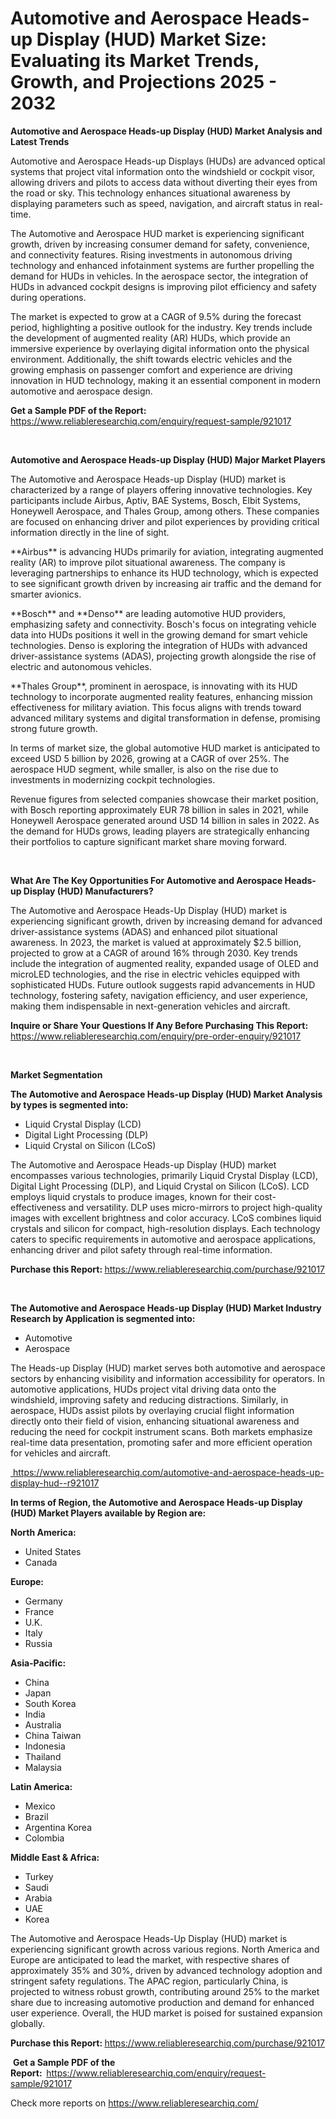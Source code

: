 <p><h1>Automotive and Aerospace Heads-up Display (HUD) Market Size: Evaluating its Market Trends, Growth, and Projections 2025 - 2032</h1></p><p><strong>Automotive and Aerospace Heads-up Display (HUD) Market Analysis and Latest Trends</strong></p>
<p><p>Automotive and Aerospace Heads-up Displays (HUDs) are advanced optical systems that project vital information onto the windshield or cockpit visor, allowing drivers and pilots to access data without diverting their eyes from the road or sky. This technology enhances situational awareness by displaying parameters such as speed, navigation, and aircraft status in real-time.</p><p>The Automotive and Aerospace HUD market is experiencing significant growth, driven by increasing consumer demand for safety, convenience, and connectivity features. Rising investments in autonomous driving technology and enhanced infotainment systems are further propelling the demand for HUDs in vehicles. In the aerospace sector, the integration of HUDs in advanced cockpit designs is improving pilot efficiency and safety during operations.</p><p>The market is expected to grow at a CAGR of 9.5% during the forecast period, highlighting a positive outlook for the industry. Key trends include the development of augmented reality (AR) HUDs, which provide an immersive experience by overlaying digital information onto the physical environment. Additionally, the shift towards electric vehicles and the growing emphasis on passenger comfort and experience are driving innovation in HUD technology, making it an essential component in modern automotive and aerospace design.</p></p>
<p><strong>Get a Sample PDF of the Report:&nbsp;</strong> <a href="https://www.reliableresearchiq.com/enquiry/request-sample/921017?utm_campaign=2319&utm_medium=2&utm_source=Github&utm_content=ia&utm_term=30032025&utm_id=automotive-and-aerospace-heads-up-display-hud">https://www.reliableresearchiq.com/enquiry/request-sample/921017</a></p>
<p>&nbsp;</p>
<p><strong>Automotive and Aerospace Heads-up Display (HUD) Major Market Players</strong></p>
<p><p>The Automotive and Aerospace Heads-up Display (HUD) market is characterized by a range of players offering innovative technologies. Key participants include Airbus, Aptiv, BAE Systems, Bosch, Elbit Systems, Honeywell Aerospace, and Thales Group, among others. These companies are focused on enhancing driver and pilot experiences by providing critical information directly in the line of sight.</p><p>**Airbus** is advancing HUDs primarily for aviation, integrating augmented reality (AR) to improve pilot situational awareness. The company is leveraging partnerships to enhance its HUD technology, which is expected to see significant growth driven by increasing air traffic and the demand for smarter avionics.</p><p>**Bosch** and **Denso** are leading automotive HUD providers, emphasizing safety and connectivity. Bosch's focus on integrating vehicle data into HUDs positions it well in the growing demand for smart vehicle technologies. Denso is exploring the integration of HUDs with advanced driver-assistance systems (ADAS), projecting growth alongside the rise of electric and autonomous vehicles.</p><p>**Thales Group**, prominent in aerospace, is innovating with its HUD technology to incorporate augmented reality features, enhancing mission effectiveness for military aviation. This focus aligns with trends toward advanced military systems and digital transformation in defense, promising strong future growth.</p><p>In terms of market size, the global automotive HUD market is anticipated to exceed USD 5 billion by 2026, growing at a CAGR of over 25%. The aerospace HUD segment, while smaller, is also on the rise due to investments in modernizing cockpit technologies.</p><p>Revenue figures from selected companies showcase their market position, with Bosch reporting approximately EUR 78 billion in sales in 2021, while Honeywell Aerospace generated around USD 14 billion in sales in 2022. As the demand for HUDs grows, leading players are strategically enhancing their portfolios to capture significant market share moving forward.</p></p>
<p>&nbsp;</p>
<p><strong>What Are The Key Opportunities For Automotive and Aerospace Heads-up Display (HUD) Manufacturers?</strong></p>
<p><p>The Automotive and Aerospace Heads-Up Display (HUD) market is experiencing significant growth, driven by increasing demand for advanced driver-assistance systems (ADAS) and enhanced pilot situational awareness. In 2023, the market is valued at approximately $2.5 billion, projected to grow at a CAGR of around 16% through 2030. Key trends include the integration of augmented reality, expanded usage of OLED and microLED technologies, and the rise in electric vehicles equipped with sophisticated HUDs. Future outlook suggests rapid advancements in HUD technology, fostering safety, navigation efficiency, and user experience, making them indispensable in next-generation vehicles and aircraft.</p></p>
<p><strong>Inquire or Share Your Questions If Any Before Purchasing This Report:</strong> <a href="https://www.reliableresearchiq.com/enquiry/pre-order-enquiry/921017?utm_campaign=2319&utm_medium=2&utm_source=Github&utm_content=ia&utm_term=30032025&utm_id=automotive-and-aerospace-heads-up-display-hud">https://www.reliableresearchiq.com/enquiry/pre-order-enquiry/921017</a></p>
<p>&nbsp;</p>
<p><strong>Market Segmentation</strong></p>
<p><strong>The Automotive and Aerospace Heads-up Display (HUD) Market Analysis by types is segmented into:</strong></p>
<p><ul><li>Liquid Crystal Display (LCD)</li><li>Digital Light Processing (DLP)</li><li>Liquid Crystal on Silicon (LCoS)</li></ul></p>
<p><p>The Automotive and Aerospace Heads-up Display (HUD) market encompasses various technologies, primarily Liquid Crystal Display (LCD), Digital Light Processing (DLP), and Liquid Crystal on Silicon (LCoS). LCD employs liquid crystals to produce images, known for their cost-effectiveness and versatility. DLP uses micro-mirrors to project high-quality images with excellent brightness and color accuracy. LCoS combines liquid crystals and silicon for compact, high-resolution displays. Each technology caters to specific requirements in automotive and aerospace applications, enhancing driver and pilot safety through real-time information.</p></p>
<p><strong>Purchase this Report:&nbsp;</strong><a href="https://www.reliableresearchiq.com/purchase/921017?utm_campaign=2319&utm_medium=2&utm_source=Github&utm_content=ia&utm_term=30032025&utm_id=automotive-and-aerospace-heads-up-display-hud">https://www.reliableresearchiq.com/purchase/921017</a></p>
<p>&nbsp;</p>
<p><strong>The Automotive and Aerospace Heads-up Display (HUD) Market Industry Research by Application is segmented into:</strong></p>
<p><ul><li>Automotive</li><li>Aerospace</li></ul></p>
<p><p>The Heads-up Display (HUD) market serves both automotive and aerospace sectors by enhancing visibility and information accessibility for operators. In automotive applications, HUDs project vital driving data onto the windshield, improving safety and reducing distractions. Similarly, in aerospace, HUDs assist pilots by overlaying crucial flight information directly onto their field of vision, enhancing situational awareness and reducing the need for cockpit instrument scans. Both markets emphasize real-time data presentation, promoting safer and more efficient operation for vehicles and aircraft.</p></p>
<p><a href="https://www.reliableresearchiq.com/automotive-and-aerospace-heads-up-display-hud--r921017?utm_campaign=2319&utm_medium=2&utm_source=Github&utm_content=ia&utm_term=30032025&utm_id=automotive-and-aerospace-heads-up-display-hud">&nbsp;https://www.reliableresearchiq.com/automotive-and-aerospace-heads-up-display-hud--r921017</a></p>
<p><strong>In terms of Region, the Automotive and Aerospace Heads-up Display (HUD) Market Players available by Region are:</strong></p>
<p>
    <p> <strong> North America: </strong>
        <ul>
            <li>United States</li>
            <li>Canada</li>
        </ul>
        </p> 
    <p> <strong> Europe: </strong>
        <ul>
            <li>Germany</li>
            <li>France</li>
            <li>U.K.</li>
            <li>Italy</li>
            <li>Russia</li>
        </ul>
        </p> 
    <p> <strong> Asia-Pacific: </strong>
        <ul>
            <li>China</li>
            <li>Japan</li>
            <li>South Korea</li>
            <li>India</li>
            <li>Australia</li>
            <li>China Taiwan</li>
            <li>Indonesia</li>
            <li>Thailand</li>
            <li>Malaysia</li>
        </ul>
        </p> 
    <p> <strong> Latin America: </strong>
        <ul>
            <li>Mexico</li>
            <li>Brazil</li>
            <li>Argentina Korea</li>
            <li>Colombia</li>
        </ul>
        </p> 
    <p> <strong> Middle East & Africa: </strong>
        <ul>
            <li>Turkey</li>
            <li>Saudi</li>
            <li>Arabia</li>
            <li>UAE</li>
            <li>Korea</li>
        </ul>
    </p>
    </p>
<p><p>The Automotive and Aerospace Heads-Up Display (HUD) market is experiencing significant growth across various regions. North America and Europe are anticipated to lead the market, with respective shares of approximately 35% and 30%, driven by advanced technology adoption and stringent safety regulations. The APAC region, particularly China, is projected to witness robust growth, contributing around 25% to the market share due to increasing automotive production and demand for enhanced user experience. Overall, the HUD market is poised for sustained expansion globally.</p></p>
<p><strong>Purchase this Report: </strong><a href="https://www.reliableresearchiq.com/purchase/921017?utm_campaign=2319&utm_medium=2&utm_source=Github&utm_content=ia&utm_term=30032025&utm_id=automotive-and-aerospace-heads-up-display-hud">https://www.reliableresearchiq.com/purchase/921017</a></p>
<p>&nbsp;<strong>Get a Sample PDF of the Report:&nbsp;&nbsp;</strong><a href="https://www.reliableresearchiq.com/enquiry/request-sample/921017?utm_campaign=2319&utm_medium=2&utm_source=Github&utm_content=ia&utm_term=30032025&utm_id=automotive-and-aerospace-heads-up-display-hud">https://www.reliableresearchiq.com/enquiry/request-sample/921017</a></p>
<p><strong></strong></p>
<p>Check more reports on <a href="https://www.reliableresearchiq.com/?utm_campaign=2319&utm_medium=2&utm_source=Github&utm_content=ia&utm_term=30032025&utm_id=automotive-and-aerospace-heads-up-display-hud">https://www.reliableresearchiq.com/</a></p>
